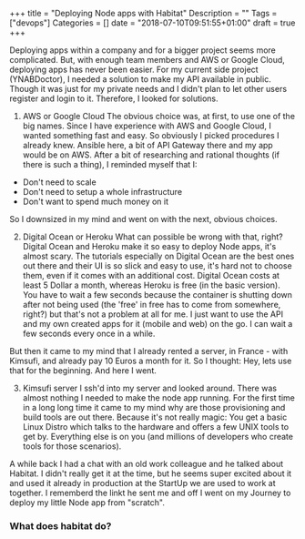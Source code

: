 +++
title = "Deploying Node apps with Habitat"
Description = ""
Tags = ["devops"]
Categories = []
date = "2018-07-10T09:51:55+01:00"
draft = true
+++

Deploying apps within a company and for a bigger project seems more complicated. But, with enough team members and AWS or Google Cloud, deploying apps has never been easier. For my current side project (YNABDoctor), I needed a solution to make my API available in public. Though it was just for my private needs and I didn't plan to let other users register and login to it. Therefore, I looked for solutions.

1. AWS or Google Cloud
The obvious choice was, at first, to use one of the big names. Since I have experience with AWS and Google Cloud, I wanted something fast and easy. So obviously I picked procedures I already knew. Ansible here, a bit of API Gateway there and my app would be on AWS. After a bit of researching and rational thoughts (if there is such a thing), I reminded myself that I:
- Don't need to scale
- Don't need to setup a whole infrastructure
- Don't want to spend much money on it

So I downsized in my mind and went on with the next, obvious choices.

2. Digital Ocean or Heroku
What can possible be wrong with that, right? Digital Ocean and Heroku make it so easy to deploy Node apps, it's almost scary. The tutorials especially on Digital Ocean are the best ones out there and their UI is so slick and easy to use, it's hard not to choose them, even if it comes with an additional cost. Digital Ocean costs at least 5 Dollar a month, whereas Heroku is free (in the basic version). You have to wait a few seconds because the container is shutting down after not being used (the 'free' in free has to come from somewhere, right?) but that's not a problem at all for me. I just want to use the API and my own created apps for it (mobile and web) on the go. I can wait a few seconds every once in a while.

But then it came to my mind that I already rented a server, in France - with Kimsufi, and already pay 10 Euros a month for it. So I thought: Hey, lets use that for the beginning. And here I went.

3. Kimsufi server
I ssh'd into my server and looked around. There was almost nothing I needed to make the node app running. For the first time in a long long time it came to my mind why are those provisioning and build tools are out there. Because it's not really magic: You get a basic Linux Distro which talks to the hardware and offers a few UNIX tools to get by. Everything else is on you (and millions of developers who create tools for those scenarios).

A while back I had a chat with an old work colleague and he talked about Habitat. I didn't really get it at the time, but he seems super excited about it and used it already in production at the StartUp we are used to work at together. I rememberd the linkt he sent me and off I went on my Journey to deploy my little Node app from "scratch".

### What does habitat do?

